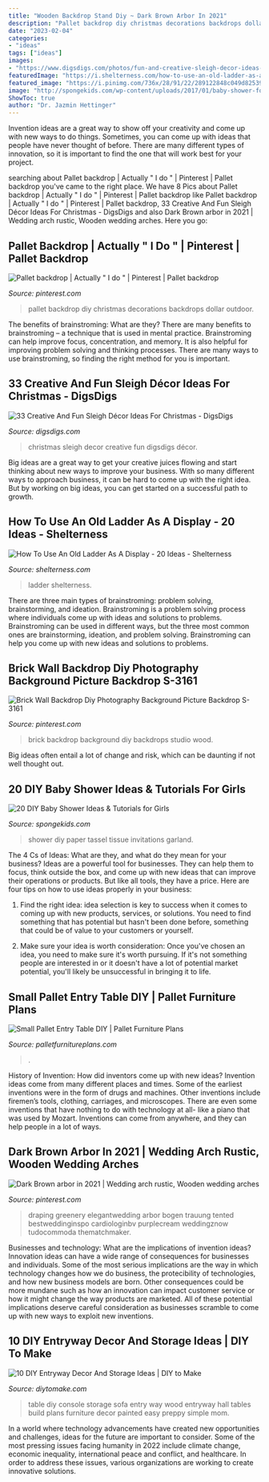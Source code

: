 ```yaml
---
title: "Wooden Backdrop Stand Diy ~ Dark Brown Arbor In 2021"
description: "Pallet backdrop diy christmas decorations backdrops dollar outdoor"
date: "2023-02-04"
categories:
- "ideas"
tags: ["ideas"]
images:
- "https://www.digsdigs.com/photos/fun-and-creative-sleigh-decor-ideas-for-christmas-21-554x875.jpg"
featuredImage: "https://i.shelterness.com/how-to-use-an-old-ladder-as-a-display-10.jpg"
featured_image: "https://i.pinimg.com/736x/28/91/22/289122848c049d8253915f34aa50877a.jpg"
image: "http://spongekids.com/wp-content/uploads/2017/01/baby-shower-for-girls/17-diy-baby-shower-for-girls.jpg"
ShowToc: true
author: "Dr. Jazmin Hettinger"
---
```



Invention ideas are a great way to show off your creativity and come up with new ways to do things. Sometimes, you can come up with ideas that people have never thought of before. There are many different types of innovation, so it is important to find the one that will work best for your project.

	

		
searching about Pallet backdrop | Actually &quot; I do &quot; | Pinterest | Pallet backdrop you've came to the right place. We have 8 Pics about Pallet backdrop | Actually &quot; I do &quot; | Pinterest | Pallet backdrop like Pallet backdrop | Actually &quot; I do &quot; | Pinterest | Pallet backdrop, 33 Creative And Fun Sleigh Décor Ideas For Christmas - DigsDigs and also Dark Brown arbor in 2021 | Wedding arch rustic, Wooden wedding arches. Here you go:
		
    
## Pallet Backdrop | Actually &quot; I Do &quot; | Pinterest | Pallet Backdrop

<img loading=lazy src="https://i.pinimg.com/736x/f4/08/d6/f408d62fd73e13eb451860d311d13752--pallet-backdrop-pallet-projects.jpg?b=t" onerror="this.onerror=null;this.src='https://tse2.mm.bing.net/th?id=OIP.zOiEkrK_qHCxC-7vq6CC3AHaJ4&amp;pid=15.1';" alt="Pallet backdrop | Actually &quot; I do &quot; | Pinterest | Pallet backdrop">

_Source: pinterest.com_

>pallet backdrop diy christmas decorations backdrops dollar outdoor. 

	

The benefits of brainstroming: What are they?
There are many benefits to brainstroming – a technique that is used in mental practice. Brainstroming can help improve focus, concentration, and memory. It is also helpful for improving problem solving and thinking processes. There are many ways to use brainstroming, so finding the right method for you is important.

    
## 33 Creative And Fun Sleigh Décor Ideas For Christmas - DigsDigs

<img loading=lazy src="https://www.digsdigs.com/photos/fun-and-creative-sleigh-decor-ideas-for-christmas-21-554x875.jpg" onerror="this.onerror=null;this.src='https://tse2.mm.bing.net/th?id=OIP.-mGVQYrWQrgBCcSIxtfCeQHaLs&amp;pid=15.1';" alt="33 Creative And Fun Sleigh Décor Ideas For Christmas - DigsDigs">

_Source: digsdigs.com_

>christmas sleigh decor creative fun digsdigs décor. 

	

Big ideas are a great way to get your creative juices flowing and start thinking about new ways to improve your business. With so many different ways to approach business, it can be hard to come up with the right idea. But by working on big ideas, you can get started on a successful path to growth.

    
## How To Use An Old Ladder As A Display - 20 Ideas - Shelterness

<img loading=lazy src="https://i.shelterness.com/how-to-use-an-old-ladder-as-a-display-10.jpg" onerror="this.onerror=null;this.src='https://tse2.mm.bing.net/th?id=OIP.9REIKn9R0UA-J98bgl7x6gAAAA&amp;pid=15.1';" alt="How To Use An Old Ladder As A Display - 20 Ideas - Shelterness">

_Source: shelterness.com_

>ladder shelterness. 

	

There are three main types of brainstroming: problem solving, brainstorming, and ideation.
Brainstroming is a problem solving process where individuals come up with ideas and solutions to problems. Brainstroming can be used in different ways, but the three most common ones are brainstorming, ideation, and problem solving. Brainstroming can help you come up with new ideas and solutions to problems.

    
## Brick Wall Backdrop Diy Photography Background Picture Backdrop S-3161

<img loading=lazy src="https://i.pinimg.com/736x/ae/83/58/ae83581acc27fd30131bce26fa9eff91.jpg" onerror="this.onerror=null;this.src='https://tse3.mm.bing.net/th?id=OIP.RZN2vKo4OVPyG8_nKyQq5wHaK3&amp;pid=15.1';" alt="Brick Wall Backdrop Diy Photography Background Picture Backdrop S-3161">

_Source: pinterest.com_

>brick backdrop background diy backdrops studio wood. 

	

Big ideas often entail a lot of change and risk, which can be daunting if not well thought out.

    
## 20 DIY Baby Shower Ideas &amp; Tutorials For Girls

<img loading=lazy src="http://spongekids.com/wp-content/uploads/2017/01/baby-shower-for-girls/17-diy-baby-shower-for-girls.jpg" onerror="this.onerror=null;this.src='https://tse2.mm.bing.net/th?id=OIP.2HGQDb1B0Q-3vUEQ_bYxxAHaRx&amp;pid=15.1';" alt="20 DIY Baby Shower Ideas &amp; Tutorials for Girls">

_Source: spongekids.com_

>shower diy paper tassel tissue invitations garland. 

	

The 4 Cs of Ideas: What are they, and what do they mean for your business?
Ideas are a powerful tool for businesses. They can help them to focus, think outside the box, and come up with new ideas that can improve their operations or products. But like all tools, they have a price. Here are four tips on how to use ideas properly in your business:
1. Find the right idea: idea selection is key to success when it comes to coming up with new products, services, or solutions. You need to find something that has potential but hasn't been done before, something that could be of value to your customers or yourself.

2. Make sure your idea is worth consideration: Once you've chosen an idea, you need to make sure it's worth pursuing. If it's not something people are interested in or it doesn't have a lot of potential market potential, you'll likely be unsuccessful in bringing it to life.

    
## Small Pallet Entry Table DIY | Pallet Furniture Plans

<img loading=lazy src="https://palletfurnitureplans.com/wp-content/uploads/2014/07/pallet-entry-table-2.jpg" onerror="this.onerror=null;this.src='https://tse1.mm.bing.net/th?id=OIP.RQXHgN_i7TjcFlZGmMBewAHaKq&amp;pid=15.1';" alt="Small Pallet Entry Table DIY | Pallet Furniture Plans">

_Source: palletfurnitureplans.com_

>. 

	

History of Invention: How did inventors come up with new ideas?
Invention ideas come from many different places and times. Some of the earliest inventions were in the form of drugs and machines. Other inventions include firemen’s tools, clothing, carriages, and microscopes. There are even some inventions that have nothing to do with technology at all- like a piano that was used by Mozart. Inventions can come from anywhere, and they can help people in a lot of ways.

    
## Dark Brown Arbor In 2021 | Wedding Arch Rustic, Wooden Wedding Arches

<img loading=lazy src="https://i.pinimg.com/736x/28/91/22/289122848c049d8253915f34aa50877a.jpg" onerror="this.onerror=null;this.src='https://tse3.mm.bing.net/th?id=OIP.myF2F51dolzQEaCLbaXgvAHaLF&amp;pid=15.1';" alt="Dark Brown arbor in 2021 | Wedding arch rustic, Wooden wedding arches">

_Source: pinterest.com_

>draping greenery elegantwedding arbor bogen trauung tented bestweddinginspo cardiologinbv purplecream weddingznow tudocommoda thematchmaker. 

	

Businesses and technology: What are the implications of invention ideas?
Innovation ideas can have a wide range of consequences for businesses and individuals. Some of the most serious implications are the way in which technology changes how we do business, the protecibility of technologies, and how new business models are born. Other consequences could be more mundane such as how an innovation can impact customer service or how it might change the way products are marketed. All of these potential implications deserve careful consideration as businesses scramble to come up with new ways to exploit new inventions.

    
## 10 DIY Entryway Decor And Storage Ideas | DIY To Make

<img loading=lazy src="http://www.diytomake.com/wp-content/uploads/2015/08/entry-way-table-with-storage-idea.jpg" onerror="this.onerror=null;this.src='https://tse1.mm.bing.net/th?id=OIP.QmuSKsi33z_HveJdi9dDuAHaLD&amp;pid=15.1';" alt="10 DIY Entryway Decor And Storage Ideas | DIY to Make">

_Source: diytomake.com_

>table diy console storage sofa entry way wood entryway hall tables build plans furniture decor painted easy preppy simple mom. 

	

In a world where technology advancements have created new opportunities and challenges, ideas for the future are important to consider. Some of the most pressing issues facing humanity in 2022 include climate change, economic inequality, international peace and conflict, and healthcare. In order to address these issues, various organizations are working to create innovative solutions.

